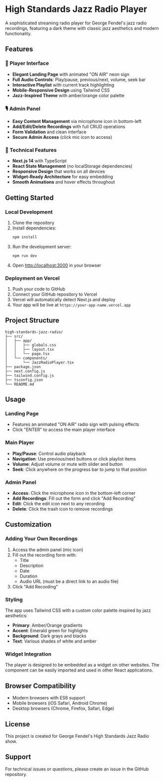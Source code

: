 # High Standards Jazz Radio Player

A sophisticated streaming radio player for George Fendel's jazz radio recordings, featuring a dark theme with classic jazz aesthetics and modern functionality.

## Features

### 🎵 Player Interface
- **Elegant Landing Page** with animated "ON AIR" neon sign
- **Full Audio Controls**: Play/pause, previous/next, volume, seek bar
- **Interactive Playlist** with current track highlighting
- **Mobile-Responsive Design** using Tailwind CSS
- **Jazz-Inspired Theme** with amber/orange color palette

### 🎙️ Admin Panel
- **Easy Content Management** via microphone icon in bottom-left
- **Add/Edit/Delete Recordings** with full CRUD operations
- **Form Validation** and clean interface
- **Secure Admin Access** (click mic icon to access)

### 📱 Technical Features
- **Next.js 14** with TypeScript
- **React State Management** (no localStorage dependencies)
- **Responsive Design** that works on all devices
- **Widget-Ready Architecture** for easy embedding
- **Smooth Animations** and hover effects throughout

## Getting Started

### Local Development

1. Clone the repository
2. Install dependencies:
   ```bash
   npm install
   ```
3. Run the development server:
   ```bash
   npm run dev
   ```
4. Open [http://localhost:3000](http://localhost:3000) in your browser

### Deployment on Vercel

1. Push your code to GitHub
2. Connect your GitHub repository to Vercel
3. Vercel will automatically detect Next.js and deploy
4. Your app will be live at `https://your-app-name.vercel.app`

## Project Structure

```
high-standards-jazz-radio/
├── src/
│   ├── app/
│   │   ├── globals.css
│   │   ├── layout.tsx
│   │   └── page.tsx
│   └── components/
│       └── JazzRadioPlayer.tsx
├── package.json
├── next.config.js
├── tailwind.config.js
├── tsconfig.json
└── README.md
```

## Usage

### Landing Page
- Features an animated "ON AIR" radio sign with pulsing effects
- Click "ENTER" to access the main player interface

### Main Player
- **Play/Pause**: Control audio playback
- **Navigation**: Use previous/next buttons or click playlist items
- **Volume**: Adjust volume or mute with slider and button
- **Seek**: Click anywhere on the progress bar to jump to that position

### Admin Panel
- **Access**: Click the microphone icon in the bottom-left corner
- **Add Recordings**: Fill out the form and click "Add Recording"
- **Edit**: Click the edit icon next to any recording
- **Delete**: Click the trash icon to remove recordings

## Customization

### Adding Your Own Recordings
1. Access the admin panel (mic icon)
2. Fill out the recording form with:
   - Title
   - Description
   - Date
   - Duration
   - Audio URL (must be a direct link to an audio file)
3. Click "Add Recording"

### Styling
The app uses Tailwind CSS with a custom color palette inspired by jazz aesthetics:
- **Primary**: Amber/Orange gradients
- **Accent**: Emerald green for highlights
- **Background**: Dark grays and blacks
- **Text**: Various shades of white and amber

### Widget Integration
The player is designed to be embedded as a widget on other websites. The component can be easily imported and used in other React applications.

## Browser Compatibility

- Modern browsers with ES6 support
- Mobile browsers (iOS Safari, Android Chrome)
- Desktop browsers (Chrome, Firefox, Safari, Edge)

## License

This project is created for George Fendel's High Standards Jazz Radio show.

## Support

For technical issues or questions, please create an issue in the GitHub repository.

